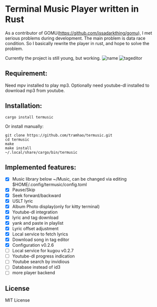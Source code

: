 # Terminal Music Player written in Rust

As a contributor of GOMU(https://github.com/issadarkthing/gomu), I met serious problems during development. The main problem is data race condition. So I basically rewrite the player in rust, and hope to solve the problem.

Currently the project is still young, but working.
![name](https://github.com/tramhao/termusic/blob/master/screenshots/main.png?raw=true)
![tageditor](https://github.com/tramhao/termusic/blob/master/screenshots/tageditor.png?raw=true)

## Requirement:
Need mpv installed to play mp3.
Optionally need youtube-dl installed to download mp3 from youtube.

## Installation:
```
cargo install termusic
```
Or install manually:
```
git clone https://github.com/tramhao/termusic.git
cd termusic
make
make install
~/.local/share/cargo/bin/termusic
```

## Implemented features:
- [x] Music library below ~/Music, can be changed via editing $HOME/.config/termusic/config.toml
- [x] Pause/Skip
- [x] Seek forward/backward
- [x] USLT lyric
- [x] Album Photo display(only for kitty terminal)
- [x] Youtube-dl integration
- [x] lyric and tag download
- [x] yank and paste in playlist
- [x] Lyric offset adjustment 
- [x] Local service to fetch lyrics
- [x] Download song in tag editor
- [x] Configuration v0.2.6
- [ ] Local service for kugou v0.2.7
- [ ] Youtube-dl progress indication
- [ ] Youtube search by invidious
- [ ] Database instead of id3
- [ ] more player backend

## License
MIT License
